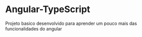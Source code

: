 # Angular-TypeScript
Projeto basico desenvolvido para aprender um pouco mais das funcionalidades do angular
